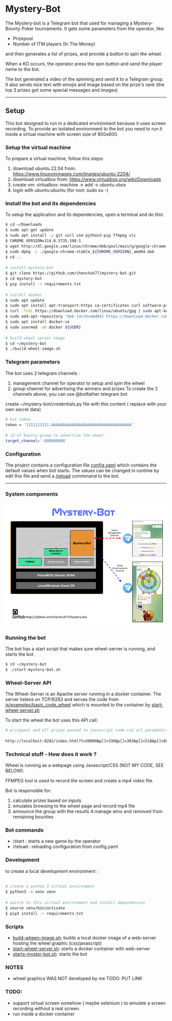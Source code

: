 
# Mystery-Bot

The Mystery-bot is a Telegram bot that used for managing a Mystery-Bounty 
Poker tournaments. It gets some parameters from the operator, like:
* Prizepool
* Number of ITM players (In The Money)

and then  generates a list of prizes, and provide a button to spin the wheel.

When a KO occurs, the operator press the spin button and send the player name to the bot.

The bot generated a video of the spinning and send it to a Telegram group.
It also sends nice text with emojis and image based on the prize's rank
(the top 3 prizes got some special messages and images)  

--------------------
## Setup
This bot designed to run in a dedicated environment because it uses screen recording.
To provide an isolated environment to the bot you need to run it 
inside a virtual machine with screen size of 800x600.


### Setup the virtual machine
To prepare a virtual machine, follow this steps:
1. download ubuntu 22.04 from: https://www.linuxvmimages.com/images/ubuntu-2204/
2. download virtualbox from: https://www.virtualbox.org/wiki/Downloads
3. create vm: virtualbox: machine -> add -> ubuntu.vbox 
4. login with ubuntu:ubuntu (for root: sudo su -)

### Install the bot and its dependencies
To setup the application and its dependencies, open a terminal and do this:

```bash
$ cd ~/Downloads
$ sudo apt-get update 
$ sudo apt install -y git curl vim python3-pip ffmpeg vlc
$ CHROME_VERSION=114.0.5735.198-1
$ wget http://dl.google.com/linux/chrome/deb/pool/main/g/google-chrome-stable/google-chrome-stable_${CHROME_VERSION}_amd64.deb
$ sudo dpkg -i ./google-chrome-stable_${CHROME_VERSION}_amd64.deb
$ cd ..

# install mystery-bot
$ git clone https://github.com/chenchuk77/mystery-bot.git
$ cd mystery-bot
$ pip install -r requirements.txt

# install docker
$ sudo apt update
$ sudo apt install apt-transport-https ca-certificates curl software-properties-common
$ curl -fsSL https://download.docker.com/linux/ubuntu/gpg | sudo apt-key add -
$ sudo add-apt-repository "deb [arch=amd64] https://download.docker.com/linux/ubuntu focal stable"
$ sudo apt install docker-ce
$ sudo usermod -aG docker ${USER}

# build wheel server image
$ cd ~/mystery-bot
$ ./build-wheel-image.sh
```
### Telegram parameters
The bot uses 2 telegram channels :
1. management channel for operator to setup and spin the wheel
2. group channel for advertising the winners and prizes
To create the 2 channels above, you can use @botfather telegram bot 

create ~/mystery-bot/credentials.py file with this content ( replace with your own secret data)
```bash
# bot token
token = '1111111111:AAAAAAAAAAAAAAAAAAAAAAAAAAAAAAAAAAA'

# id of bounty-group to advertise the wheel
target_channel='-888888888'

```

### Configuration
The project contains a configuration file [config.yaml](config.yml) which contains the default values when bot starts.
The values can be changed in runtime by edit this file and send a [/reload](http://www.w.w) commmand to the bot.

--------------


### System components
![](mystery-bot.png)


### Running the bot
The bot has a start script that makes sure wheel-server is running, 
and starts the bot.

```bash
$ cd ~/mystery-bot
$ ./start-mystery-bot.sh
```

### Wheel-Server API
The Wheel-Server is an Apache server running in a docker container. The server listens
on TCP/8282 and serves the code from [js/examples/basic_code_wheel](js/examples/basic_code_wheel) 
which is mounted to the container by [start-wheel-server.sh](start-wheel-server.sh)

To start the wheel the bot uses this API call:

```bash 
# prizepool and all prizes passed to javascript code via url parameters:

http://localhost:8282/index.html?t=30000&p[]=336&p[]=303&p[]=510&p[]=6042&p[]=318&p[]=285&p[]=285&p[]=4500&p[]=354&p[]=303&p[]=270&p[]=3300&p[]=270&p[]=270&p[]=510&p[]=2700&p[]=303&p[]=600&p[]=270&p[]=1950&p[]=900&p[]=510&p[]=303&p[]=1500&p[]=318&p[]=285&p[]=285&p[]=1200&p[]=510&p[]=510'
```

### Technical stuff - How does it work ?
Wheel is running as a webpage using Javascript/CSS (NOT MY CODE, SEE BELOW).

FFMPEG tool is used to record the screen and create a mp4 video file.

Bot is responsible for:
1. calculate prizes based on inputs
2. emulates browsing to the wheel page and record mp4 file
3. announce the group with the results
4.manage wins and removed from remaining bounties


### Bot commands
* /start : starts a new game by the operator
* /reload : reloading configuration from config.yaml


### Development
to create a local development environment :
```bash

# create a python 3 virtual environment
$ python3 -m venv venv

# switch to this virtual environment and install dependencies
$ source venv/bin/activate
$ pip3 install -r requirements.txt

```
### Scripts
* [build-wheen-image.sh](build-wheel-image.sh): builds a local docker image of a web-server hosting the wheel graphic (css/javascript) 
* [start-wheel-server.sh](start-wheel-server.sh): starts a docker container with web-server
* [starts-myster-bot.sh](start-mystery-bot.sh): starts the bot


### NOTES
* wheel graphics WAS NOT developed by me TODO: PUT LINK


### TODO:
* support virtual screen somehow ( maybe selenium ) to emulate a screen recording without a real screen.
* run inside a docker container